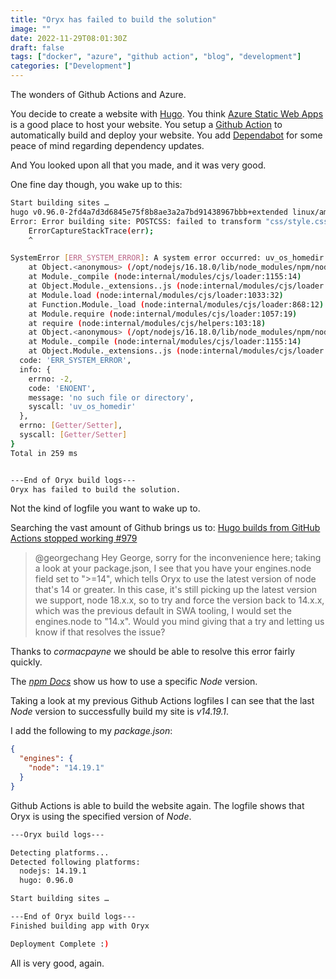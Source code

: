 ```yaml
---
title: "Oryx has failed to build the solution"
image: ""
date: 2022-11-29T08:01:30Z
draft: false
tags: ["docker", "azure", "github action", "blog", "development"]
categories: ["Development"]
---
```


The wonders of Github Actions and Azure.

You decide to create a website with [Hugo](https://gohugo.io/).
You think [Azure Static Web Apps](https://azure.microsoft.com/en-us/products/app-service/static/#overview) is a good place to host your website.
You setup a [Github Action](https://github.com/features/actions) to automatically build and deploy your website.
You add [Dependabot](https://github.com/dependabot) for some peace of mind regarding dependency updates.

And You looked upon all that you made, and it was very good.

One fine day though, you wake up to this:

```bash
Start building sites … 
hugo v0.96.0-2fd4a7d3d6845e75f8b8ae3a2a7bd91438967bbb+extended linux/amd64 BuildDate=2022-03-26T09:15:58Z VendorInfo=gohugoio
Error: Error building site: POSTCSS: failed to transform "css/style.css" (text/css): node:internal/errors:478
    ErrorCaptureStackTrace(err);
    ^

SystemError [ERR_SYSTEM_ERROR]: A system error occurred: uv_os_homedir returned ENOENT (no such file or directory)
    at Object.<anonymous> (/opt/nodejs/16.18.0/lib/node_modules/npm/node_modules/clean-stack/index.js:6:61)
    at Module._compile (node:internal/modules/cjs/loader:1155:14)
    at Object.Module._extensions..js (node:internal/modules/cjs/loader:1209:10)
    at Module.load (node:internal/modules/cjs/loader:1033:32)
    at Function.Module._load (node:internal/modules/cjs/loader:868:12)
    at Module.require (node:internal/modules/cjs/loader:1057:19)
    at require (node:internal/modules/cjs/helpers:103:18)
    at Object.<anonymous> (/opt/nodejs/16.18.0/lib/node_modules/npm/node_modules/aggregate-error/index.js:3:20)
    at Module._compile (node:internal/modules/cjs/loader:1155:14)
    at Object.Module._extensions..js (node:internal/modules/cjs/loader:1209:10) {
  code: 'ERR_SYSTEM_ERROR',
  info: {
    errno: -2,
    code: 'ENOENT',
    message: 'no such file or directory',
    syscall: 'uv_os_homedir'
  },
  errno: [Getter/Setter],
  syscall: [Getter/Setter]
}
Total in 259 ms


---End of Oryx build logs---
Oryx has failed to build the solution.
```

Not the kind of logfile you want to wake up to.

Searching the vast amount of Github brings us to:
[Hugo builds from GitHub Actions stopped working #979](https://github.com/Azure/static-web-apps/issues/979)

>@georgechang Hey George, sorry for the
 inconvenience here; taking a look at your package.json, I see that you have your engines.node field set to ">=14", which tells Oryx to use the latest version of node that's 14 or greater. In this case, it's still picking up the latest version we support, node 18.x.x, so to try and force the version back to 14.x.x, which was the previous default in SWA tooling, I would set the engines.node to "14.x". Would you mind giving that a try and letting us know if that resolves the issue?

Thanks to _cormacpayne_ we should be able to resolve this error fairly quickly.

The [_npm Docs_](https://docs.npmjs.com/cli/v9/configuring-npm/package-json#engines) show us how to use a specific _Node_ version.

Taking a look at my previous Github Actions logfiles I can see that the last _Node_ version to successfully build my site is _v14.19.1_.

I add the following to my _package.json_:

```json
{
  "engines": {
    "node": "14.19.1"
  }
}
```

Github Actions is able to build the website again.
The logfile shows that Oryx is using the specified version of _Node_.

```bash
---Oryx build logs---

Detecting platforms...
Detected following platforms:
  nodejs: 14.19.1
  hugo: 0.96.0

Start building sites … 

---End of Oryx build logs---
Finished building app with Oryx

Deployment Complete :)
```

All is very good, again.
